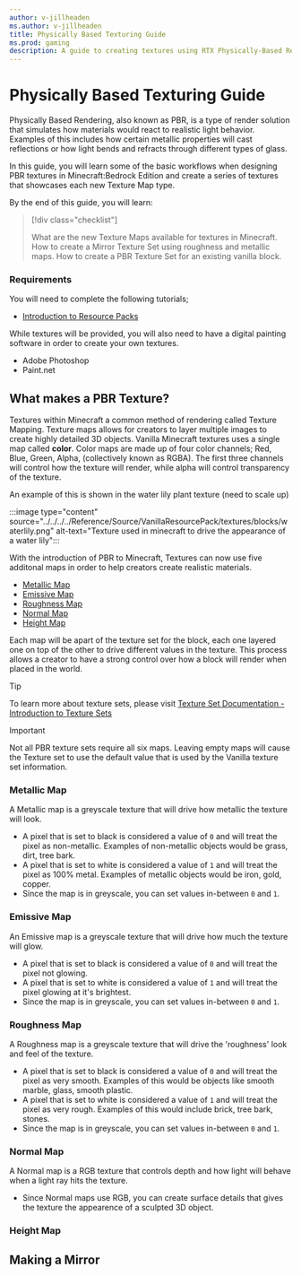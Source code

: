```yaml
---
author: v-jillheaden
ms.author: v-jillheaden
title: Physically Based Texturing Guide
ms.prod: gaming
description: A guide to creating textures using RTX Physically-Based Rendering
---
```


# Physically Based Texturing Guide

Physically Based Rendering, also known as PBR, is a type of render solution that simulates how materials would react to realistic light behavior. Examples of this includes how certain metallic properties will cast reflections or how light bends and refracts through different types of glass.

In this guide, you will learn some of the basic workflows when designing PBR textures in Minecraft:Bedrock Edition and create a series of textures that showcases each new Texture Map type.

By the end of this guide, you will learn:

> [!div class="checklist"]
>
> What are the new Texture Maps available for textures in Minecraft.
> How to create a Mirror Texture Set using roughness and metallic maps.
> How to create a PBR Texture Set for an existing vanilla block.

### Requirements

You will need to complete the following tutorials;

- [Introduction to Resource Packs](../../../ResourcePack.md)

While textures will be provided, you will also need to have a digital painting software in order to create your own textures.

- Adobe Photoshop
- Paint.net

## What makes a PBR Texture?

Textures within Minecraft a common method of rendering called Texture Mapping. Texture maps allows for creators to layer multiple images to create highly detailed 3D objects. Vanilla Minecraft textures uses a single map called **color**. Color maps are made up of four color channels; Red, Blue, Green, Alpha, (collectively known as RGBA). The first three channels will control how the texture will render, while alpha will control transparency of the texture.

An example of this is shown in the water lily plant texture (need to scale up)

:::image type="content" source="../../../../Reference/Source/VanillaResourcePack/textures/blocks/waterlily.png" alt-text="Texture used in minecraft to drive the appearance of a water lily":::

With the introduction of PBR to Minecraft, Textures can now use five additonal maps in order to help creators create realistic materials.

- [Metallic Map](#metallic-map)
- [Emissive Map](#emissive-map)
- [Roughness Map](#roughness-map)
- [Normal Map](#normal-map)
- [Height Map](#height-map)

Each map will be apart of the texture set for the block, each one layered one on top of the other to drive different values in the texture. This process allows a creator to have a strong control over how a block will render when placed in the world.

> [!TIP]
> To learn more about texture sets, please visit [Texture Set Documentation - Introduction to Texture Sets](../../../../Reference/Content/TextureSetsReference/TextureSetsConcepts/TextureSetsIntroduction.md)

> [!IMPORTANT]
> Not all PBR texture sets require all six maps. Leaving empty maps will cause the Texture set to use the default value that is used by the Vanilla texture set information.

### Metallic Map

A Metallic map is a greyscale texture that will drive how metallic the texture will look.

- A pixel that is set to black is considered a value of `0` and will treat the pixel as non-metallic. Examples of non-metallic objects would be grass, dirt, tree bark.
- A pixel that is set to white is considered a value of `1` and will treat the pixel as 100% metal. Examples of metallic objects would be iron, gold, copper.
- Since the map is in greyscale, you can set values in-between `0` and `1`.

### Emissive Map

An Emissive map is a greyscale texture that will drive how much the texture will glow.

- A pixel that is set to black is considered a value of `0` and will treat the pixel not glowing.
- A pixel that is set to white is considered a value of `1` and will treat the pixel glowing at it's brightest.
- Since the map is in greyscale, you can set values in-between `0` and `1`.

### Roughness Map

A Roughness map is a greyscale texture that will drive the 'roughness' look and feel of the texture.

- A pixel that is set to black is considered a value of `0` and will treat the pixel as very smooth. Examples of this would be objects like smooth marble, glass, smooth plastic.
- A pixel that is set to white is considered a value of `1` and will treat the pixel as very rough. Examples of this would include brick, tree bark, stones.
- Since the map is in greyscale, you can set values in-between `0` and `1`.

### Normal Map

A Normal map is a RGB texture that controls depth and how light will behave when a light ray hits the texture.

- Since Normal maps use RGB, you can create surface details that gives the texture the appearence of a sculpted 3D object.

### Height Map

## Making a Mirror


